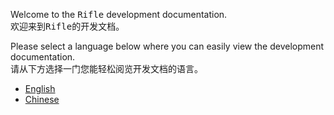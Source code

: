 Welcome to the <kbd>Rifle</kbd> development documentation.<br>
欢迎来到<kbd>Rifle</kbd>的开发文档。

Please select a language below where you can easily view the development documentation.<br>
请从下方选择一门您能轻松阅览开发文档的语言。
* [English](https://github.com/Huyemt/Rifle/tree/main/docs/english)
* [Chinese](https://github.com/Huyemt/Rifle/tree/main/docs/chinese)